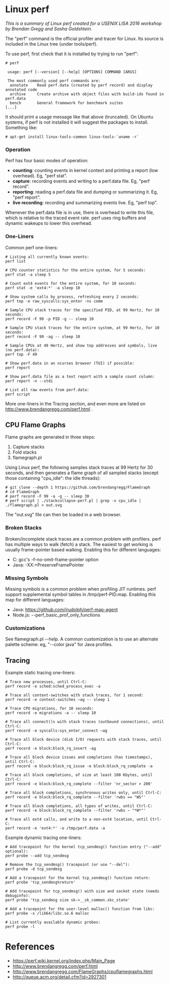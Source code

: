 # Linux perf

_This is a summary of Linux perf created for a USENIX LISA 2016 workshop by Brendan Gregg and Sasha Goldshtein._

The "perf" command is the official profiler and tracer for Linux. Its source is included in the Linux tree (under tools/perf).

To use perf, first check that it is installed by trying to run "perf":

```
# perf

 usage: perf [--version] [--help] [OPTIONS] COMMAND [ARGS]

 The most commonly used perf commands are:
  annotate    Read perf.data (created by perf record) and display annotated code
  archive     Create archive with object files with build-ids found in perf.data
  bench       General framework for benchmark suites
[...]
```

It should print a usage message like that above (truncated). On Ubuntu systems, if perf is not installed it will suggest the packages to install. Something like:

```
# apt-get install linux-tools-common linux-tools-`uname -r`
```

### Operation

Perf has four basic modes of operation:

- **counting**: counting events in kernel context and printing a report (low overhead). Eg, "perf stat".
- **capture**: recording events and writing to a perf.data file. Eg, "perf record".
- **reporting**: reading a perf.data file and dumping or summarizing it. Eg, "perf report".
- **live recording**: recording and summarizing events live. Eg, "perf top".

Whenever the perf.data file is in use, there is overhead to write this file, which is relative to the traced event rate. perf uses ring buffers and dynamic wakeups to lower this overhead.

### One-Liners

Common perf one-liners:

```
# Listing all currently known events:
perf list

# CPU counter statistics for the entire system, for 5 seconds:
perf stat -a sleep 5

# Count ext4 events for the entire system, for 10 seconds:
perf stat -e 'ext4:*' -a sleep 10

# Show system calls by process, refreshing every 2 seconds:
perf top -e raw_syscalls:sys_enter -ns comm

# Sample CPU stack traces for the specified PID, at 99 Hertz, for 10 seconds:
perf record -F 99 -p PID -g -- sleep 10

# Sample CPU stack traces for the entire system, at 99 Hertz, for 10 seconds:
perf record -F 99 -ag -- sleep 10

# Sample CPUs at 49 Hertz, and show top addresses and symbols, live (no perf.data):
perf top -F 49

# Show perf.data in an ncurses browser (TUI) if possible:
perf report

# Show perf.data file as a text report with a sample count column:
perf report -n --stdi

# List all raw events from perf.data:
perf script
```

More one-liners in the Tracing section, and even more are listed on http://www.brendangregg.com/perf.html .

## CPU Flame Graphs

Flame graphs are generated in three steps:

1. Capture stacks
2. Fold stacks
3. flamegraph.pl

Using Linux perf, the following samples stack traces at 99 Hertz for 30 seconds, and then generates a flame graph of all sampled stacks (except those containing "cpu_idle": the idle threads):

```
# git clone --depth 1 https://github.com/brendangregg/FlameGraph
# cd FlameGraph
# perf record -F 99 -a -g -- sleep 30
# perf script | ./stackcollapse-perf.pl | grep -v cpu_idle | ./flamegraph.pl > out.svg
```

The "out.svg" file can then be loaded in a web browser.

### Broken Stacks

Broken/incomplete stack traces are a common problem with profilers. perf has multiple ways to walk (fetch) a stack. The easiest to get working is usually frame-pointer based walking. Enabling this for different languages:

- C: gcc's -f-no-omit-frame-pointer option
- Java: -XX:+PreserveFramePointer

### Missing Symbols

Missing symbols is a common problem when profiling JIT runtimes. perf support supplemental symbol tables in /tmp/perf-PID.map. Enabling this map for different languages:

- Java: https://github.com/jrudolph/perf-map-agent
- Node.js: --perf\_basic\_prof\_only\_functions

### Customizations

See flamegraph.pl --help. A common customization is to use an alternate palette scheme: eg, "--color java" for Java profiles.

## Tracing

Example static tracing one-liners:

```
# Trace new processes, until Ctrl-C:
perf record -e sched:sched_process_exec -a

# Trace all context-switches with stack traces, for 1 second:
perf record -e context-switches –ag -- sleep 1

# Trace CPU migrations, for 10 seconds:
perf record -e migrations -a -- sleep 10

# Trace all connect()s with stack traces (outbound connections), until Ctrl-C:
perf record -e syscalls:sys_enter_connect –ag

# Trace all block device (disk I/O) requests with stack traces, until Ctrl-C:
perf record -e block:block_rq_insert -ag

# Trace all block device issues and completions (has timestamps), until Ctrl-C:
perf record -e block:block_rq_issue -e block:block_rq_complete -a

# Trace all block completions, of size at least 100 Kbytes, until Ctrl-C:
perf record -e block:block_rq_complete --filter 'nr_sector > 200'

# Trace all block completions, synchronous writes only, until Ctrl-C:
perf record -e block:block_rq_complete --filter 'rwbs == "WS"'

# Trace all block completions, all types of writes, until Ctrl-C:
perf record -e block:block_rq_complete --filter 'rwbs ~ "*W*"'

# Trace all ext4 calls, and write to a non-ext4 location, until Ctrl-C:
perf record -e 'ext4:*' -o /tmp/perf.data -a
```

Example dynamic tracing one-liners:

```
# Add tracepoint for the kernel tcp_sendmsg() function entry ("--add" optional):
perf probe --add tcp_sendmsg

# Remove the tcp_sendmsg() tracepoint (or use "--del"):
perf probe -d tcp_sendmsg

# Add a tracepoint for the kernel tcp_sendmsg() function return:
perf probe 'tcp_sendmsg%return'

# Add tracepoint for tcp_sendmsg() with size and socket state (needs debuginfo):
perf probe 'tcp_sendmsg size sk->__sk_common.skc_state'

# Add a tracepoint for the user-level malloc() function from libc:
perf probe -x /lib64/libc.so.6 malloc

# List currently available dynamic probes:
perf probe -l
```

# References

- https://perf.wiki.kernel.org/index.php/Main_Page 
- http://www.brendangregg.com/perf.html
- http://www.brendangregg.com/FlameGraphs/cpuflamegraphs.html
- http://queue.acm.org/detail.cfm?id=2927301
